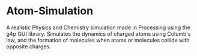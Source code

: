 # Atom-Simulation
A realistic Physics and Chemistry simulation made in Processing using the g4p GUI library. Simulates the dynamics of charged atoms using Columb's law, and the formation of molecules when atoms or molecules collide with opposite charges.

